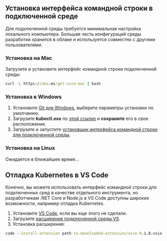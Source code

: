 ## <a name="install-the-connected-environment-cli"></a>Установка интерфейса командной строки в подключенной среде
Для подключенной среды требуется минимальная настройка локального компьютера. Большая часть конфигураций среды разработки хранится в облаке и используется совместно с другими пользователями.

### <a name="install-on-mac"></a>Установка на Mac
Загрузите и установите интерфейс командной строки подключенной среды:
```cmd
curl -L https://aka.ms/get-vsce-mac | bash
```

### <a name="install-on-windows"></a>Установка в Windows
1. Установите [Git для Windows](https://git-scm.com/downloads), выберите параметры установки по умолчанию. 
1. Загрузите **kubectl.exe** по [этой ссылке](https://storage.googleapis.com/kubernetes-release/release/v1.9.0/bin/windows/amd64/kubectl.exe) и **сохраните** его в свое расположение.
1. Загрузите и запустите [установщик интерфейса командной строки для подключенной среды](https://aka.ms/get-vsce-windows). 

### <a name="install-on-linux"></a>Установка на Linux
Ожидается в ближайшее время...

## <a name="get-kubernetes-debugging-for-vs-code"></a>Отладка Kubernetes в VS Code
Конечно, вы можете использовать интерфейс командной строки для подключенных сред в качестве отдельного инструмента, но разработчикам .NET Core и Node.js в VS Code доступны широкие возможности, например отладка Kubernetes.

1. Установите [VS Code](https://code.visualstudio.com/Download), если вы еще этого не сделали.
1. Загрузите [расширение подключенной среды VS](https://aka.ms/get-vsce-code).
1. Установка расширения: 

```cmd
code --install-extension path-to-downloaded-extension/vsce-0.1.0.vsix
```
